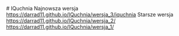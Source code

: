 #   I Q u c h n i a 
Najnowsza wersja
 https://darrad11.github.io/IQuchnia/wersja_3/iquchnia
Starsze wersja
https://darrad11.github.io/IQuchnia/wersja_2/
 https://darrad11.github.io/IQuchnia/wersja_1/
 
